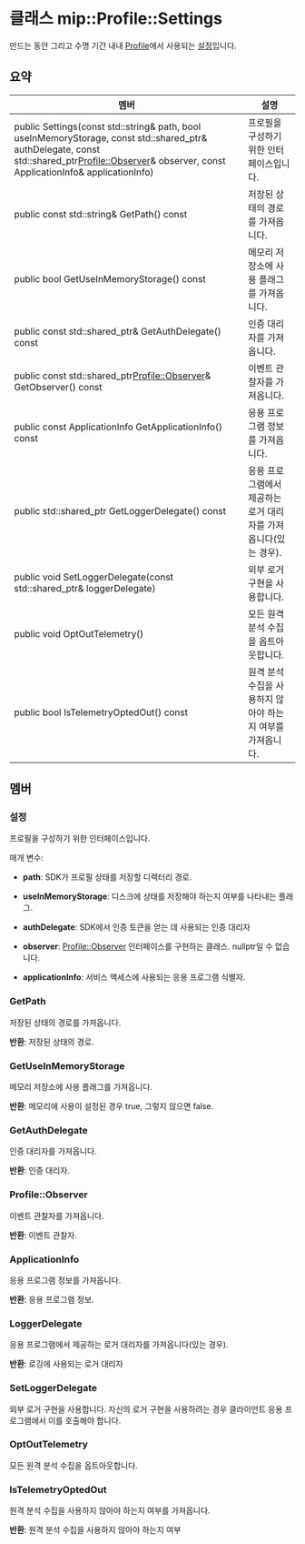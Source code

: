 # <a name="class-mipprofilesettings"></a>클래스 mip::Profile::Settings 
만드는 동안 그리고 수명 기간 내내 [Profile](class_mip_profile.md)에서 사용되는 [설정](class_mip_profile_settings.md)입니다.
  
## <a name="summary"></a>요약
 멤버                        | 설명                                
--------------------------------|---------------------------------------------
public Settings(const std::string& path, bool useInMemoryStorage, const std::shared_ptr<AuthDelegate>& authDelegate, const std::shared_ptr<Profile::Observer>& observer, const ApplicationInfo& applicationInfo)  |  프로필을 구성하기 위한 인터페이스입니다.
 public const std::string& GetPath() const  |  저장된 상태의 경로를 가져옵니다.
 public bool GetUseInMemoryStorage() const  |  메모리 저장소에 사용 플래그를 가져옵니다.
public const std::shared_ptr<AuthDelegate>& GetAuthDelegate() const  |  인증 대리자를 가져옵니다.
public const std::shared_ptr<Profile::Observer>& GetObserver() const  |  이벤트 관찰자를 가져옵니다.
 public const ApplicationInfo GetApplicationInfo() const  |  응용 프로그램 정보를 가져옵니다.
public std::shared_ptr<LoggerDelegate> GetLoggerDelegate() const  |  응용 프로그램에서 제공하는 로거 대리자를 가져옵니다(있는 경우).
public void SetLoggerDelegate(const std::shared_ptr<LoggerDelegate>& loggerDelegate)  |  외부 로거 구현을 사용합니다.
 public void OptOutTelemetry()  |  모든 원격 분석 수집을 옵트아웃합니다.
 public bool IsTelemetryOptedOut() const  |  원격 분석 수집을 사용하지 않아야 하는지 여부를 가져옵니다.
  
## <a name="members"></a>멤버
  
### <a name="settings"></a>설정
프로필을 구성하기 위한 인터페이스입니다.

매개 변수:  
* **path**: SDK가 프로필 상태를 저장할 디렉터리 경로. 


* **useInMemoryStorage**: 디스크에 상태를 저장해야 하는지 여부를 나타내는 플래그. 


* **authDelegate**: SDK에서 인증 토큰을 얻는 데 사용되는 인증 대리자 


* **observer**: [Profile::Observer](class_mip_profile_observer.md) 인터페이스를 구현하는 클래스. nullptr일 수 없습니다. 


* **applicationInfo**: 서비스 액세스에 사용되는 응용 프로그램 식별자.


  
### <a name="getpath"></a>GetPath
저장된 상태의 경로를 가져옵니다.

  
**반환**: 저장된 상태의 경로.
  
### <a name="getuseinmemorystorage"></a>GetUseInMemoryStorage
메모리 저장소에 사용 플래그를 가져옵니다.

  
**반환**: 메모리에 사용이 설정된 경우 true, 그렇지 않으면 false.
  
### <a name="getauthdelegate"></a>GetAuthDelegate
인증 대리자를 가져옵니다.

  
**반환**: 인증 대리자.
  
### <a name="profileobserver"></a>Profile::Observer
이벤트 관찰자를 가져옵니다.

  
**반환**: 이벤트 관찰자.
  
### <a name="applicationinfo"></a>ApplicationInfo
응용 프로그램 정보를 가져옵니다.

  
**반환**: 응용 프로그램 정보.
  
### <a name="loggerdelegate"></a>LoggerDelegate
응용 프로그램에서 제공하는 로거 대리자를 가져옵니다(있는 경우).

  
**반환**: 로깅에 사용되는 로거 대리자
  
### <a name="setloggerdelegate"></a>SetLoggerDelegate
외부 로거 구현을 사용합니다.
자신의 로거 구현을 사용하려는 경우 클라이언트 응용 프로그램에서 이를 호출해야 합니다.
  
### <a name="optouttelemetry"></a>OptOutTelemetry
모든 원격 분석 수집을 옵트아웃합니다.
  
### <a name="istelemetryoptedout"></a>IsTelemetryOptedOut
원격 분석 수집을 사용하지 않아야 하는지 여부를 가져옵니다.

  
**반환**: 원격 분석 수집을 사용하지 않아야 하는지 여부